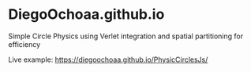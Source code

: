 # DiegoOchoaa.github.io
Simple Circle Physics using Verlet integration and spatial partitioning for efficiency

Live example: https://diegoochoaa.github.io/PhysicCirclesJs/
